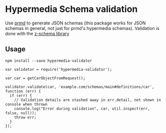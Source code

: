 # Hypermedia Schema validation

Use [prmd](https://github.com/interagent/prmd) to generate JSON schemas (this package works for JSON schemas in general, not just for prmd's hypermedia schemas). Validation is done with the [z-schema library](https://github.com/zaggino/z-schema)


## Usage

`npm install --save hypermedia-validator`

```
var validator = require('hypermedia-validator');

var car = getCarObjectFromRequest();

validator.validate(car, 'example.com/schemas/main#definitions/car', function (err) {
  if (err) {
    // Validation details are stashed away in err.detail, not shown in console when thrown
    console.log("Error during validation", car, util.inspect(err, false, null));
    throw err;
  }
});
```
